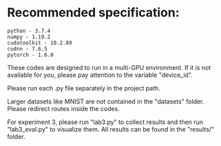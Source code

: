 # Recommended specification:
	python - 3.7.4
	numpy - 1.19.2
	cudatoolkit - 10.2.89
	cudnn - 7.6.5
	pytorch - 1.6.0

These codes are designed to run in a multi-GPU environment. If it is not available for you, please pay attention to the variable "device_id".

Please run each .py file separately in the project path.

Larger datasets like MNIST are not contained in the "datasets" folder. Please redirect routes inside the codes.

For experiment 3, please run "lab3.py" to collect results and then run "lab3_eval.py" to visualize them. All results can be found in the "results/" folder.
